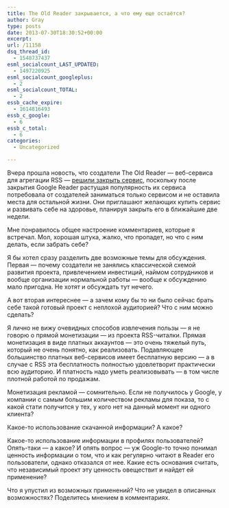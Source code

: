 ```yaml
---
title: The Old Reader закрывается, а что ему еще остаётся?
author: Gray
type: posts
date: 2013-07-30T18:30:52+00:00
excerpt:
url: /11158
dsq_thread_id:
  - 1548737437
esml_socialcount_LAST_UPDATED:
  - 1497220925
esml_socialcount_googleplus:
  - 2
esml_socialcount_TOTAL:
  - 2
essb_cache_expire:
  - 1614816493
essb_c_google:
  - 6
essb_c_total:
  - 6
categories:
  - Uncategorized

---
```








Вчера прошла новость, что создатели The Old Reader — веб-сервиса для агрегации RSS — [решили закрыть сервис][1], поскольку после закрытия Google Reader растущая популярность их сервиса потребовала от создателей заниматься только сервисом и не оставила места для остальной жизни. Они приглашают желающих купить сервис и развивать себе на здоровье, планируя закрыть его в ближайшие две недели.

Мне понравилось общее настроение комментариев, которые я встречал. Мол, хорошая штука, жалко, что пропадет, но что с ним делать, если забрать себе?

Я бы хотел сразу разделить две возможные темы для обсуждения. Первая — почему создатели не занялись классической схемой развития проекта, привлечением инвестиций, наймом сотрудников и вообще организации нормальной работы — вообще к обсуждению мало пригодна. Не хотят и обсуждать тут нечего.

А вот вторая интереснее — а зачем кому бы то ни было сейчас брать себе такой готовый проект с неплохой аудиторией? Что с ним можно сделать?

Я лично не вижу очевидных способов извлечения пользы — я не говорю о прямой монетизации — из проекта RSS-читалки. Прямая монетизация в виде платных аккаунтов — это очень тяжелый путь, который не очень понятно, как реализовать. Подавляющее большинство платных веб-сервисов имеет бесплатную версию — а в случае с RSS эта бесплатность полностью удовлетворит практически всю аудиторию. И платность надо уметь реализовывать — в том числе плотной работой по продажам.

Монетизация рекламой — сомнительно. Если не получилось у Google, у компании с самым большим количеством рекламы для показа, то с какой стати получится у тех, у кого нет на данный момент ни одного клиента?

Какое-то использование скачанной информации? А какое? 

Какое-то использование информации в профилях пользователей? Опять-таки — а какое? И опять вопрос — уж Google-то точно понимал ценность информации о том, что и как регулярно читают в Reader его пользователи, однако отказался от нее. Какие есть основания считать, что независимый проект эту ценность овеществит и найдет ей применение?

Что я упустил из возможных применений? Что не увидел в описанных возможностях? Поделитесь мнением в комментариях.

 [1]: http://blog.theoldreader.com/post/56798895350/desperate-times-call-for-desperate-measures
